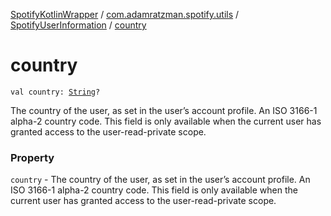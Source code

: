[SpotifyKotlinWrapper](../../index.md) / [com.adamratzman.spotify.utils](../index.md) / [SpotifyUserInformation](index.md) / [country](./country.md)

# country

`val country: `[`String`](https://kotlinlang.org/api/latest/jvm/stdlib/kotlin/-string/index.html)`?`

The country of the user, as set in the user’s account profile. An ISO 3166-1 alpha-2
country code. This field is only available when the current user has granted access to the user-read-private scope.

### Property

`country` - The country of the user, as set in the user’s account profile. An ISO 3166-1 alpha-2
country code. This field is only available when the current user has granted access to the user-read-private scope.